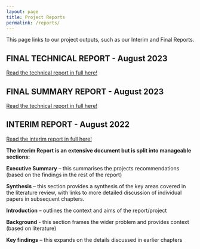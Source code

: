 ```yaml
---
layout: page
title: Project Reports
permalink: /reports/
---
```



This page links to our project outputs, such as our Interim and Final Reports.

## FINAL TECHNICAL REPORT - August 2023

[Read the technical report in full here!](https://zenodo.org/doi/10.5281/zenodo.8199983)

## FINAL SUMMARY REPORT - August 2023

[Read the technical report in full here!](https://zenodo.org/doi/10.5281/zenodo.8203116)


## INTERIM REPORT - August 2022

[Read the interim report in full here!](https://doi.org/10.5281/zenodo.7016951)


**The Interim Report is an extensive document but is split into manageable sections:**

**Executive Summary** – this summarises the projects recommendations (based on the findings in the rest of the report)

**Synthesis** – this section provides a synthesis of the key areas covered in the literature review, with links to more detailed discussion of individual papers in subsequent chapters.

**Introduction** – outlines the context and aims of the report/project

**Background** - this section frames the wider problem and provides context (based on literature)

**Key findings** – this expands on the details discussed in earlier chapters


